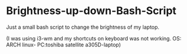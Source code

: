 # Brightness-up-down-Bash-Script

Just a small bash script to change the brightness of my laptop.

(I was using i3-wm and my shortcuts on keyboard was not working. OS: ARCH linux- PC:toshiba satellite a305D-laptop)

